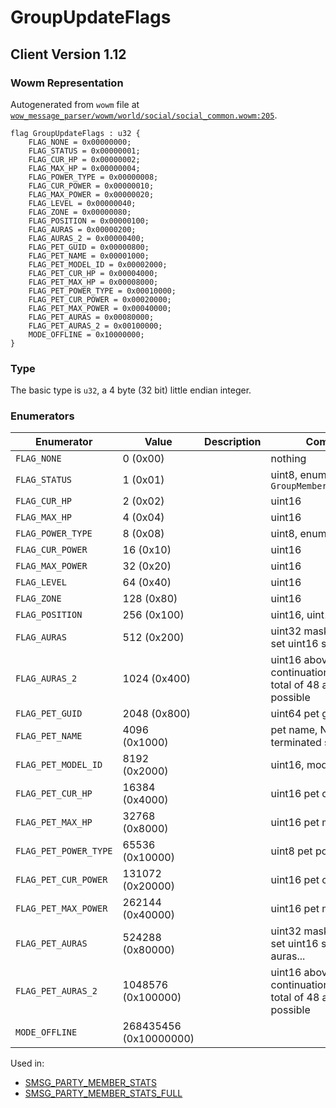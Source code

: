 # GroupUpdateFlags

## Client Version 1.12

### Wowm Representation

Autogenerated from `wowm` file at [`wow_message_parser/wowm/world/social/social_common.wowm:205`](https://github.com/gtker/wow_messages/tree/main/wow_message_parser/wowm/world/social/social_common.wowm#L205).

```rust,ignore
flag GroupUpdateFlags : u32 {
    FLAG_NONE = 0x00000000;
    FLAG_STATUS = 0x00000001;
    FLAG_CUR_HP = 0x00000002;
    FLAG_MAX_HP = 0x00000004;
    FLAG_POWER_TYPE = 0x00000008;
    FLAG_CUR_POWER = 0x00000010;
    FLAG_MAX_POWER = 0x00000020;
    FLAG_LEVEL = 0x00000040;
    FLAG_ZONE = 0x00000080;
    FLAG_POSITION = 0x00000100;
    FLAG_AURAS = 0x00000200;
    FLAG_AURAS_2 = 0x00000400;
    FLAG_PET_GUID = 0x00000800;
    FLAG_PET_NAME = 0x00001000;
    FLAG_PET_MODEL_ID = 0x00002000;
    FLAG_PET_CUR_HP = 0x00004000;
    FLAG_PET_MAX_HP = 0x00008000;
    FLAG_PET_POWER_TYPE = 0x00010000;
    FLAG_PET_CUR_POWER = 0x00020000;
    FLAG_PET_MAX_POWER = 0x00040000;
    FLAG_PET_AURAS = 0x00080000;
    FLAG_PET_AURAS_2 = 0x00100000;
    MODE_OFFLINE = 0x10000000;
}
```
### Type
The basic type is `u32`, a 4 byte (32 bit) little endian integer.
### Enumerators
| Enumerator | Value  | Description | Comment |
| --------- | -------- | ----------- | ------- |
| `FLAG_NONE` | 0 (0x00) |  | nothing |
| `FLAG_STATUS` | 1 (0x01) |  | uint8, enum `GroupMemberOnlineStatus` |
| `FLAG_CUR_HP` | 2 (0x02) |  | uint16 |
| `FLAG_MAX_HP` | 4 (0x04) |  | uint16 |
| `FLAG_POWER_TYPE` | 8 (0x08) |  | uint8, enum Powers |
| `FLAG_CUR_POWER` | 16 (0x10) |  | uint16 |
| `FLAG_MAX_POWER` | 32 (0x20) |  | uint16 |
| `FLAG_LEVEL` | 64 (0x40) |  | uint16 |
| `FLAG_ZONE` | 128 (0x80) |  | uint16 |
| `FLAG_POSITION` | 256 (0x100) |  | uint16, uint16 |
| `FLAG_AURAS` | 512 (0x200) |  | uint32 mask, for each bit set uint16 spellid |
| `FLAG_AURAS_2` | 1024 (0x400) |  | uint16 above mask continuation, giving max total of 48 auras possible |
| `FLAG_PET_GUID` | 2048 (0x800) |  | uint64 pet guid |
| `FLAG_PET_NAME` | 4096 (0x1000) |  | pet name, NULL terminated string |
| `FLAG_PET_MODEL_ID` | 8192 (0x2000) |  | uint16, model id |
| `FLAG_PET_CUR_HP` | 16384 (0x4000) |  | uint16 pet cur health |
| `FLAG_PET_MAX_HP` | 32768 (0x8000) |  | uint16 pet max health |
| `FLAG_PET_POWER_TYPE` | 65536 (0x10000) |  | uint8 pet power type |
| `FLAG_PET_CUR_POWER` | 131072 (0x20000) |  | uint16 pet cur power |
| `FLAG_PET_MAX_POWER` | 262144 (0x40000) |  | uint16 pet max power |
| `FLAG_PET_AURAS` | 524288 (0x80000) |  | uint32 mask, for each bit set uint16 spellid, pet auras... |
| `FLAG_PET_AURAS_2` | 1048576 (0x100000) |  | uint16 above mask continuation, giving max total of 48 auras possible |
| `MODE_OFFLINE` | 268435456 (0x10000000) |  |  |

Used in:
* [SMSG_PARTY_MEMBER_STATS](smsg_party_member_stats.md)
* [SMSG_PARTY_MEMBER_STATS_FULL](smsg_party_member_stats_full.md)
